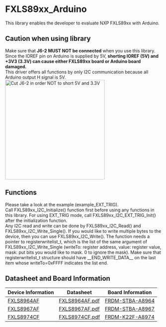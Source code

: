 # FXLS89xx_Arduino
This library enables the developer to evaluate NXP FXLS89xx with Arduino.

## Caution when using library
Make sure that **J6-2 MUST NOT be connected** when you use this library.  
Since the IOREF pin on Arduino is supplied by 5V, **shorting IOREF (5V) and +3V3 (3.3V) can cause either FXLS89xx board or Arduino board damaged.**  
This driver offers all functions by only I2C communication because all Arduino output H signal is 5V.
<img src="J6-2.JPG" width="320px" alt="Cut J6-2 in order NOT to short 5V and 3.3V"/>

## Functions
Please take a look at the example (example_EXT_TRIG).  
Call FXLS89xx_I2C_Initialize() function first before using any functions in this library. For using EXT_TRIG mode, call FXLS89xx_I2C_EXT_TRIG_Init() after the initialization function.  
Any I2C read and write can be done by FXLS89xx_I2C_Read() and FXLS89xx_I2C_Write_Single(). If you would like to write multiple bytes to the device, then you can use FXLS89xx_I2C_Write(). The function needs a pointer to registerwritelist_t, which is the list of the same argument of FXLS89xx_I2C_Write_Single (writeTo: register address, value: register value, mask: put bits you would like to mask. 0 to ignore the mask). Make sure that registerwritelist_t structure should have \_\_END_WRITE_DATA\_\_ on the last item whose writeTo=0xFFFF indicates the list end.

## Datasheet and Board Information
Device Information|Datasheet|Board Information
---|---|---
[FXLS8964AF](https://www.nxp.jp/products/sensors/accelerometers/2g-4g-8g-16g-low-power-12-bit-digital-accelerometer:FXLS8964AF)	|[FXLS8964AF.pdf](https://www.nxp.jp/docs/en/data-sheet/FXLS8964AF.pdf)	|[FRDM-STBA-A8964](https://www.nxp.jp/design/software/development-software/sensor-toolbox-sensor-development-ecosystem/sensor-toolbox-development-board-for-fxls8964af-3-axis-accelerometer:FRDM-STBA-A8964)
[FXLS8967AF](https://www.nxp.jp/products/sensors/accelerometers/2g-4g-8g-16g-low-power-12-bit-digital-accelerometer:FXLS8967AF)	|[FXLS8967AF.pdf](https://www.nxp.jp/docs/en/data-sheet/FXLS8967AF.pdf) |[FRDM-STBA-A8967](https://www.nxp.jp/design/software/development-software/sensor-toolbox-sensor-development-ecosystem/sensor-toolbox-development-board-for-fxls8967af-3-axis-accelerometer:FRDM-STBA-A8967)
[FXLS8974CF](https://www.nxp.jp/products/sensors/accelerometers/2g-4g-8g-16g-low-power-12-bit-digital-iot-accelerometer:FXLS8974CF)	|[FXLS8974CF.pdf](https://www.nxp.jp/docs/en/data-sheet/FXLS8974CF.pdf)	|[FRDM-K22F-A8974](https://www.nxp.jp/design/software/development-software/sensor-toolbox-sensor-development-ecosystem/sensor-toolbox-development-board-for-fxls8974cf-3-axis-iot-accelerometer:FRDM-K22F-A8974)
